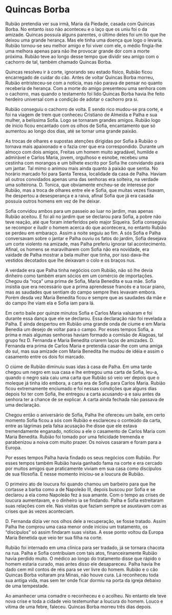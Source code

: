 # Quincas Borba

Rubião pretendia ver sua irmã, Maria da Piedade, casada com Quincas Borba. No entanto isso não aconteceu e o laço que os uniu foi o da amizade. Quincas possuía alguns parentes, o último deles foi um tio que lhe deixou uma grande herança. Mas ele tinha uma doença que logo o levaria. Rubião tornou-se seu melhor amigo e foi viver com ele, o médio fingia-lhe uma melhora apenas para não lhe provocar grande dor com a morte próxima. Rubião teve ao longo desse tempo que dividir seu amigo com o cachorro de tal, também chamado Quincas Borba. 

Quincas resolveu ir à corte, ignorando seu estado físico, Rubião ficou encarregado de cuidar do cão. Antes de voltar Quincas Borba morreu, Rubião entristeceu-se com a notícia, mas não parava de pensar no quanto receberia de herança. Com a morte do amigo presenteou uma senhora com o cachorro, mas quando o testamento foi lido Quincas Borba havia lhe feito herdeiro universal com a condição de adotar o cachorro pra si.

Rubião conseguiu o cachorro de volta. E sendo rico mudou-se pra corte, e foi na viagem de trem que conheceu Cristiano de Almeida e Palha e sua mulher, a belíssima Sofia. Logo se tornaram grandes amigos. Rubião logo de ínicio ficou encantado com os olhos de Sofia, encantamento que só aumentou ao longo dos dias, até se tornar uma grande paixão. 

As trocas de olhares e supostas atenções dirigidas por Sofia à Rubião o tornava mais apaixonado e o fazia crer que era correspondido. Durante um almoço com dois amigos, Freitas um homem muito agradável, humilde e admirável e Carlos Maria, jovem, orgulhoso e esnobe, recebeu uma cestinha com morangos e um bilhete escrito por Sofia lhe convidando para um jantar. Tal mimo o animou mais ainda quanto à paixão que sentia. No horário marcado foi para Santa Teresa, localidade da casa de Palha. Haviam ali outros convidados apenas uma das senhoras era solteira, na verdade uma solteirona. D. Tonica, que obviamente encheu-se de interesse por Rubião, mas a troca de olhares entre ele e Sofia, que muitas vezes fixavam, lhe despertou a desesperança e a raiva, afinal Sofia que já era casada possuía outros homens em vez de lhe deixar. 

Sofia convidou ambos para um passeio ao luar no jardim, mas apenas Rubião aceitou. E foi ali no jardim que se declarou para Sofia, a pobre não teve reação, até que foram interferidos pelo major Siqueira. Sofia conseguiu se recompor e iludir o homem acerca do que acontecera, no entanto Rubião se perdeu em embaraço. Assim a noite seguiu ao fim. A sós Sofia e Palha conversavam sobre o jantar e Palha ouviu os fatos do jardim, Sofia desejava um corte violento na amizade, mas Palha preferiu ignorar tal acontecimento. Afinal, os homens se maravilharem com Sofia não era novidade, era vaidade de Palha mostrar a bela mulher que tinha, por isso dava-lhe vestidos decotados que lhe deixavam o colo e os braços nus. 

A verdade era que Palha tinha negócios com Rubião, não só lhe devia dinheiro como também eram sócios em um comércio de importações. Chegou da “roça” uma prima de Sofia, Maria Benedita e sua mãe. Sofia insistia que era necessário que a prima aprendesse francês e a tocar piano, mas as saudades que sentiam do campo sempre lhes levavam embora. Porém desda vez Maria Benedita ficou e sempre que as saudades da mãe e do campo lhe viam ela e Sofia iam para lá.

Em certo baile por quinze minutos Sofia e Carlos Maria valsaram e foi durante essa dança que ele se declarou. Essa declaração não foi revelada a Palha. E ainda despertou em Rubião uma grande onda de cíume e em Maria Benedia um desejo de voltar para o campo. Por esses tempos Sofia, a prima e mais algumas senhoras haviam formado a comisão de Alagoas, tal grupo fez D. Fernanda e Maria Benedita criarem laços de amizades. D. Fernanda era prima de Carlos Maria e pretendia casar-lhe com uma amiga do sul, mas sua amizade com Maria Benedita lhe mudou de idéia e assim o casamento entre os dois foi marcado. 

O ciúme de Rubião diminuiu suas idas à casa de Palha. Em uma tarde chegou um negro em sua casa e lhe entregou uma carta de Sofia, leu-a, quando o negro saía caiu uma carta que Rubião só veio ver depois que o moleque já tinha ido embora, a carta era de Sofia para Carlos Maria. Rubião ficou extremamente enciumado e foi nessas condições que alguns dias depois foi ter com Sofia, lhe entregou a carta acusando-a e saiu antes da senhora ter a chance de se explicar. A carta ainda fechada não passava de uma declaração.

Chegou então o aniversário de Sofia, Palha lhe ofereceu um baile, em certo momento Sofia ficou a sós com Rubião e esclareceu o conteúdo da carta, entre as lágrimas pela falsa acusação lhe disse que ele estava tremendamente enganado, noticiou a ele o casamento de Carlos Maria com Maria Benedita. Rubião foi tomado por uma felicidade tremenda e parabenizou a noiva com muito prazer. Os noivos casaram e foram para a Europa. 

Por esses tempos Palha havia findado os seus negócios com Rubião. Por esses tempos também Rubião havia ganhado fama na corte e era cercado por muitos amigos que praticamente viviam em sua casa como discípulos de sua filosofia. E nesse momento iniciou-se a loucura de Rubião.

O primeiro ato de loucura foi quando chamou um barbeiro para que lhe cortasse a barba como a de Napoleão III, depois buscou por Sofia e se declarou a ela como Napoleão fez à sua amante. Com o tempo as crises de loucura aumentavam, e o dinheiro ia se findando. Palha e Sofia estreitaram suas relações com ele. Nas visitas que faziam sempre se asustavam com as crises que às vezes aconteciam. 

D. Fernanda dizia ver nos olhos dele a recuperação, se fosse tratado. Assim Palha lhe comprou uma casa menor onde iniciou um tratamento, os “discípulos” só assim findaram suas visitas. A esse ponto voltou da Europa Maria Benetida que veio ter sua filha na corte.

Rubião foi internado em uma clínica para ser tradado, já se tornara chacota na rua. Palha e Sofia contribuiam com tais atos, financeiramente Rubião havia perdido muito. O médico ao longo do tratamento disse que rápido o homem estaria curado, mas antes disso ele desapareceu. Palha havia lhe dado cem mil contos de réis para se ver livre do homem. Rubião e o cão Quincas Borba voltaram pra Minas, não houve cura. Lá reconheceu toda sua antiga vida, mas sem ter onde ficar dormiu na porta da igreja debaixo de uma tempestade.

Ao amanhecer uma comadre o reconheceu e o acolheu. No entanto ele teve nova crise e toda a cidade veio testemunhar a loucura do homem. Louco e vítima de uma febre, faleceu. Quincas Borba morreu três dias depois.
